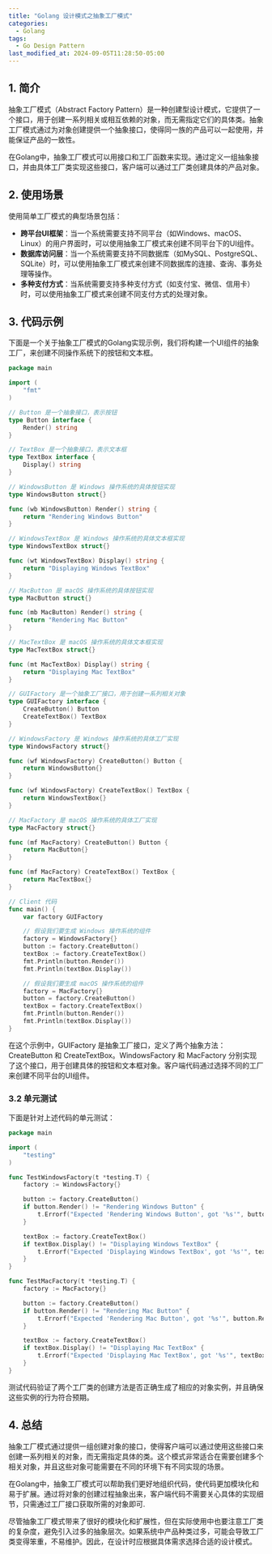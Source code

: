 ```yaml
---
title: "Golang 设计模式之抽象工厂模式"
categories:
  - Golang
tags:
  - Go Design Pattern
last_modified_at: 2024-09-05T11:28:50-05:00
---
```


## 1. 简介

抽象工厂模式（Abstract Factory Pattern）是一种创建型设计模式，它提供了一个接口，用于创建一系列相关或相互依赖的对象，而无需指定它们的具体类。抽象工厂模式通过为对象创建提供一个抽象接口，使得同一族的产品可以一起使用，并能保证产品的一致性。

在Golang中，抽象工厂模式可以用接口和工厂函数来实现。通过定义一组抽象接口，并由具体工厂类实现这些接口，客户端可以通过工厂类创建具体的产品对象。

## 2. 使用场景

使用简单工厂模式的典型场景包括：

- **跨平台UI框架**：当一个系统需要支持不同平台（如Windows、macOS、Linux）的用户界面时，可以使用抽象工厂模式来创建不同平台下的UI组件。
- **数据库访问层**：当一个系统需要支持不同数据库（如MySQL、PostgreSQL、SQLite）时，可以使用抽象工厂模式来创建不同数据库的连接、查询、事务处理等操作。
- **多种支付方式**：当系统需要支持多种支付方式（如支付宝、微信、信用卡）时，可以使用抽象工厂模式来创建不同支付方式的处理对象。

## 3. 代码示例

下面是一个关于抽象工厂模式的Golang实现示例，我们将构建一个UI组件的抽象工厂，来创建不同操作系统下的按钮和文本框。

```go
package main

import (
    "fmt"
)

// Button 是一个抽象接口，表示按钮
type Button interface {
    Render() string
}

// TextBox 是一个抽象接口，表示文本框
type TextBox interface {
    Display() string
}

// WindowsButton 是 Windows 操作系统的具体按钮实现
type WindowsButton struct{}

func (wb WindowsButton) Render() string {
    return "Rendering Windows Button"
}

// WindowsTextBox 是 Windows 操作系统的具体文本框实现
type WindowsTextBox struct{}

func (wt WindowsTextBox) Display() string {
    return "Displaying Windows TextBox"
}

// MacButton 是 macOS 操作系统的具体按钮实现
type MacButton struct{}

func (mb MacButton) Render() string {
    return "Rendering Mac Button"
}

// MacTextBox 是 macOS 操作系统的具体文本框实现
type MacTextBox struct{}

func (mt MacTextBox) Display() string {
    return "Displaying Mac TextBox"
}

// GUIFactory 是一个抽象工厂接口，用于创建一系列相关对象
type GUIFactory interface {
    CreateButton() Button
    CreateTextBox() TextBox
}

// WindowsFactory 是 Windows 操作系统的具体工厂实现
type WindowsFactory struct{}

func (wf WindowsFactory) CreateButton() Button {
    return WindowsButton{}
}

func (wf WindowsFactory) CreateTextBox() TextBox {
    return WindowsTextBox{}
}

// MacFactory 是 macOS 操作系统的具体工厂实现
type MacFactory struct{}

func (mf MacFactory) CreateButton() Button {
    return MacButton{}
}

func (mf MacFactory) CreateTextBox() TextBox {
    return MacTextBox{}
}

// Client 代码
func main() {
    var factory GUIFactory

    // 假设我们要生成 Windows 操作系统的组件
    factory = WindowsFactory{}
    button := factory.CreateButton()
    textBox := factory.CreateTextBox()
    fmt.Println(button.Render())
    fmt.Println(textBox.Display())

    // 假设我们要生成 macOS 操作系统的组件
    factory = MacFactory{}
    button = factory.CreateButton()
    textBox = factory.CreateTextBox()
    fmt.Println(button.Render())
    fmt.Println(textBox.Display())
}
```

在这个示例中，GUIFactory 是抽象工厂接口，定义了两个抽象方法：CreateButton 和 CreateTextBox。WindowsFactory 和 MacFactory 分别实现了这个接口，用于创建具体的按钮和文本框对象。客户端代码通过选择不同的工厂来创建不同平台的UI组件。

### 3.2 单元测试

下面是针对上述代码的单元测试：

```go
package main

import (
    "testing"
)

func TestWindowsFactory(t *testing.T) {
    factory := WindowsFactory{}

    button := factory.CreateButton()
    if button.Render() != "Rendering Windows Button" {
        t.Errorf("Expected 'Rendering Windows Button', got '%s'", button.Render())
    }

    textBox := factory.CreateTextBox()
    if textBox.Display() != "Displaying Windows TextBox" {
        t.Errorf("Expected 'Displaying Windows TextBox', got '%s'", textBox.Display())
    }
}

func TestMacFactory(t *testing.T) {
    factory := MacFactory{}

    button := factory.CreateButton()
    if button.Render() != "Rendering Mac Button" {
        t.Errorf("Expected 'Rendering Mac Button', got '%s'", button.Render())
    }

    textBox := factory.CreateTextBox()
    if textBox.Display() != "Displaying Mac TextBox" {
        t.Errorf("Expected 'Displaying Mac TextBox', got '%s'", textBox.Display())
    }
}
```

测试代码验证了两个工厂类的创建方法是否正确生成了相应的对象实例，并且确保这些实例的行为符合预期。

## 4. 总结

抽象工厂模式通过提供一组创建对象的接口，使得客户端可以通过使用这些接口来创建一系列相关的对象，而无需指定具体的类。这个模式非常适合在需要创建多个相关对象，并且这些对象可能需要在不同的环境下有不同实现的场景。

在Golang中，抽象工厂模式可以帮助我们更好地组织代码，使代码更加模块化和易于扩展。通过将对象的创建过程抽象出来，客户端代码不需要关心具体的实现细节，只需通过工厂接口获取所需的对象即可.

尽管抽象工厂模式带来了很好的模块化和扩展性，但在实际使用中也要注意工厂类的复杂度，避免引入过多的抽象层次。如果系统中产品种类过多，可能会导致工厂类变得笨重，不易维护。因此，在设计时应根据具体需求选择合适的设计模式。
